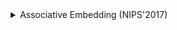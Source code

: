 <!-- [ALGORITHM] -->

<details>
<summary align="right">Associative Embedding (NIPS'2017)</summary>

```bibtex
@inproceedings{newell2017associative,
  title={Associative embedding: End-to-end learning for joint detection and grouping},
  author={Newell, Alejandro and Huang, Zhiao and Deng, Jia},
  booktitle={Advances in neural information processing systems},
  pages={2277--2287},
  year={2017}
}
```

<!-- [ALGORITHM] -->

<details>
<summary align="right">HigherHRNet (CVPR'2020)</summary>

```bibtex
@inproceedings{cheng2020higherhrnet,
  title={HigherHRNet: Scale-Aware Representation Learning for Bottom-Up Human Pose Estimation},
  author={Cheng, Bowen and Xiao, Bin and Wang, Jingdong and Shi, Honghui and Huang, Thomas S and Zhang, Lei},
  booktitle={Proceedings of the IEEE/CVF Conference on Computer Vision and Pattern Recognition},
  pages={5386--5395},
  year={2020}
}
```

</details>

<!-- [DATASET] -->

<!-- [DATASET] -->

<details>
<summary align="right">COCO-WholeBody (ECCV'2020)</summary>

```bibtex
@inproceedings{jin2020whole,
  title={Whole-Body Human Pose Estimation in the Wild},
  author={Jin, Sheng and Xu, Lumin and Xu, Jin and Wang, Can and Liu, Wentao and Qian, Chen and Ouyang, Wanli and Luo, Ping},
  booktitle={Proceedings of the European Conference on Computer Vision (ECCV)},
  year={2020}
}
```

</details>

Results on COCO-WholeBody v1.0 val  without multi-scale test

| Arch  | Input Size | Body AP | Body AR | Foot AP | Foot AR | Face AP | Face AR  | Hand AP | Hand AR | Whole AP | Whole AR | ckpt | log |
| :---- | :--------: | :-----: | :-----: | :-----: | :-----: | :-----: | :------: | :-----: | :-----: | :------: |:-------: |:------: | :------: |
| [HigherHRNet-w32+](/configs/wholebody/2d_kpt_sview_rgb_img/associative_embedding/coco-wholebody/higherhrnet_w32_coco_wholebody_512x512.py)  | 512x512 | 0.590 | 0.672 | 0.185 | 0.335 | 0.676 | 0.721 | 0.212 | 0.298 | 0.401 | 0.493 | [ckpt](https://download.openmmlab.com/mmpose/bottom_up/higher_hrnet32_coco_wholebody_512x512_plus-2fa137ab_20210517.pth) | [log](https://download.openmmlab.com/mmpose/bottom_up/higher_hrnet32_coco_wholebody_512x512_plus_20210517.log.json) |
| [HigherHRNet-w48+](/configs/wholebody/2d_kpt_sview_rgb_img/associative_embedding/coco-wholebody/higherhrnet_w48_coco_wholebody_512x512.py)  | 512x512 | 0.630 | 0.706 | 0.440 | 0.573 | 0.730 | 0.777 | 0.389 | 0.477 | 0.487 | 0.574 | [ckpt](https://download.openmmlab.com/mmpose/bottom_up/higher_hrnet48_coco_wholebody_512x512_plus-934f08aa_20210517.pth) | [log](https://download.openmmlab.com/mmpose/bottom_up/higher_hrnet48_coco_wholebody_512x512_plus_20210517.log.json) |

Note: `+` means the model is first pre-trained on original COCO dataset, and then fine-tuned on COCO-WholeBody dataset. We find this will lead to better performance.
